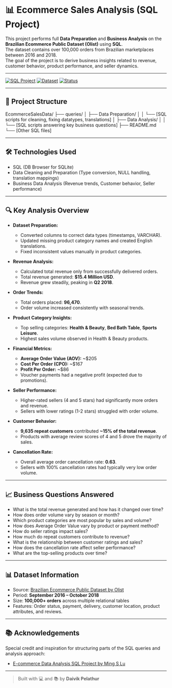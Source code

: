 # 📊 Ecommerce Sales Analysis (SQL Project)

This project performs full **Data Preparation** and **Business Analysis** on the **Brazilian Ecommerce Public Dataset (Olist)** using **SQL**.  
The dataset contains over 100,000 orders from Brazilian marketplaces between 2016 and 2018.  
The goal of the project is to derive business insights related to revenue, customer behavior, product performance, and seller dynamics.

---

[![SQL Project](https://img.shields.io/badge/SQL-Project-blue)](#)
[![Dataset](https://img.shields.io/badge/Dataset-100K%2B--rows-success)](#)
[![Status](https://img.shields.io/badge/Status-Completed-brightgreen)](#)

---


## 📂 Project Structure

EcommerceSalesData/ ├── queries/ │ ├── Data Preparation/ │ │ └── [SQL scripts for cleaning, fixing datatypes, translations] │ ├── Data Analysis/ │ │ └── [SQL scripts answering key business questions] ├── README.md └── [Other SQL files]

---

## 🛠️ Technologies Used
- SQL (DB Browser for SQLite)
- Data Cleaning and Preparation (Type conversion, NULL handling, translation mappings)
- Business Data Analysis (Revenue trends, Customer behavior, Seller performance)

---

## 🔍 Key Analysis Overview

- **Dataset Preparation:**
  - Converted columns to correct data types (timestamps, VARCHAR).
  - Updated missing product category names and created English translations.
  - Fixed inconsistent values manually in product categories.
  
- **Revenue Analysis:**
  - Calculated total revenue only from successfully delivered orders.
  - Total revenue generated: **$15.4 Million USD**.
  - Revenue grew steadily, peaking in **Q2 2018**.

- **Order Trends:**
  - Total orders placed: **96,470**.
  - Order volume increased consistently with seasonal trends.

- **Product Category Insights:**
  - Top selling categories: **Health & Beauty**, **Bed Bath Table**, **Sports Leisure**.
  - Highest sales volume observed in Health & Beauty products.

- **Financial Metrics:**
  - **Average Order Value (AOV):** ~$205
  - **Cost Per Order (CPO):** ~$167
  - **Profit Per Order:** ~$86
  - Voucher payments had a negative profit (expected due to promotions).

- **Seller Performance:**
  - Higher-rated sellers (4 and 5 stars) had significantly more orders and revenue.
  - Sellers with lower ratings (1-2 stars) struggled with order volume.

- **Customer Behavior:**
  - **9,635 repeat customers** contributed **~15% of the total revenue**.
  - Products with average review scores of 4 and 5 drove the majority of sales.

- **Cancellation Rate:**
  - Overall average order cancellation rate: **0.63**.
  - Sellers with 100% cancellation rates had typically very low order volume.

---

## 📈 Business Questions Answered
- What is the total revenue generated and how has it changed over time?
- How does order volume vary by season or month?
- Which product categories are most popular by sales and volume?
- How does Average Order Value vary by product or payment method?
- How do seller ratings impact sales?
- How much do repeat customers contribute to revenue?
- What is the relationship between customer ratings and sales?
- How does the cancellation rate affect seller performance?
- What are the top-selling products over time?

---

## 📊 Dataset Information
- Source: [Brazilian Ecommerce Public Dataset by Olist](https://www.kaggle.com/datasets/olistbr/brazilian-ecommerce)
- Period: **September 2016 – October 2018**
- Size: **100,000+ orders** across multiple relational tables
- Features: Order status, payment, delivery, customer location, product attributes, and reviews.

---

## 📚 Acknowledgements
Special credit and inspiration for structuring parts of the SQL queries and analysis approach:
- [E-commerce Data Analysis SQL Project by Ming S Lu](https://medium.com/@ming.s.lu1617/e-commerce-data-analysis-sql-project-dc673b4348a2)

---

> Built with 💻 and 📚 by **Daivik Pelathur**

